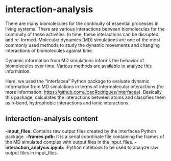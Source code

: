 # interaction-analysis

There are many biomolecules for the continuity of essential processes in living systems. There are various interactions between biomolecules for the continuity of these activities. In time, these interactions can be disrupted and re-formed. Molecular dynamics (MD) simulations are one of the most commonly used methods to study the dynamic movements and changing interactions of biomolecules against time.

Dynamic information from MD simulations informs the behavior of biomolecules over time. Various methods are available to analyze this information.

Here, we used the “interfacea” Python package to evaluate dynamic information from MD simulations in terms of intermolecular interactions (for more information: https://github.com/JoaoRodrigues/interfacea). Basically this package; calculates the interactions between atoms and classifies them as h-bond, hydrophobic interactions and ionic interactions.

## interaction-analysis content

**-input_files:** Contains raw output files created by the interfacea Python package.
**-frames.pdb:** It is a serial coordinate file containing the frames of the MD simulated complex with output files in the input_files.
**-interaction_analysis.ipynb:** iPython notebook to be used to analyze raw output files in input_files.
